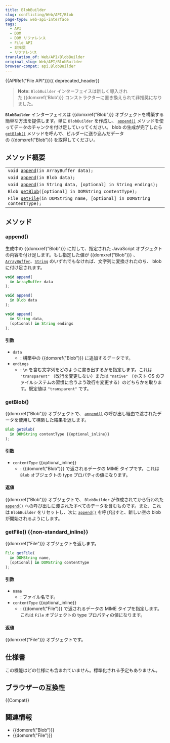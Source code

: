 ```yaml
---
title: BlobBuilder
slug: conflicting/Web/API/Blob
page-type: web-api-interface
tags:
  - API
  - DOM
  - DOM リファレンス
  - File API
  - 非推奨
  - リファレンス
translation_of: Web/API/BlobBuilder
original_slug: Web/API/BlobBuilder
browser-compat: api.BlobBuilder
---
```

{{APIRef("File API")}}{{ deprecated_header}}

> **Note:** `BlobBuilder` インターフェイスは新しく導入された {{domxref('Blob')}} コンストラクターに置き換えられて非推奨になりました。

**`BlobBuilder`** インターフェイスは {{domxref("Blob")}} オブジェクトを構築する簡単な方法を提供します。単に `BlobBuilder` を作成し、 [`append()`](#append) メソッドを使ってデータのチャンクを付け足していってください。 blob の生成が完了したら [`getBlob()`](#getblob) メソッドを呼んで、ビルダーに送り込んだデータの {{domxref("Blob")}} を取得してください。

## メソッド概要

<table class="standard-table">
  <tbody>
    <tr>
      <td>
        <code>void <a href="/ja/docs/Web/API/BlobBuilder#append()">append</a>(in ArrayBuffer data);</code>
      </td>
    </tr>
    <tr>
      <td>
        <code>void <a href="/ja/docs/Web/API/BlobBuilder#append()">append</a>(in Blob data);</code>
      </td>
    </tr>
    <tr>
      <td>
        <code>void <a href="/ja/docs/Web/API/BlobBuilder#append()">append</a>(in String data, [optional] in String endings);</code>
      </td>
    </tr>
    <tr>
      <td>
        <code>Blob <a href="/ja/docs/Web/API/BlobBuilder#getblob()">getBlob</a>([optional] in DOMString contentType);</code>
      </td>
    </tr>
    <tr>
      <td>
        <code>File <a href="/ja/docs/Web/API/BlobBuilder#getfile()">getFile</a>(in DOMString name, [optional] in DOMString contentType);</code>
      </td>
    </tr>
  </tbody>
</table>

## メソッド

### append()

生成中の {{domxref("Blob")}} に対して、指定された JavaScript オブジェクトの内容を付け足します。もし指定した値が {{domxref("Blob")}} 、[`ArrayBuffer`](/ja/docs/Web/JavaScript/Reference/Global_Objects/ArrayBuffer)、[`String`](/ja/docs/Web/JavaScript/Reference/Global_Objects/String) のいずれでもなければ、文字列に変換されたのち、 blob に付け足されます。

```js
void append(
  in ArrayBuffer data
);

void append(
  in Blob data
);

void append(
  in String data,
  [optional] in String endings
);
```

#### 引数

- `data`
  - : 構築中の {{domxref("Blob")}} に追加するデータです。
- `endings`
  - : `\n` を含む文字列をどのように書き出するかを指定します。これは
    `"transparent"` （改行を変更しない）または `"native"` （ホスト OS のファイルシステムの習慣に合うよう改行を変更する）のどちらかを取ります。既定値は `"transparent"` です。

### getBlob()

{{domxref("Blob")}} オブジェクトで、 [`append()`](#append) の呼び出し経由で渡されたデータを使用して構築した結果を返します。

```js
Blob getBlob(
  in DOMString contentType {{optional_inline}}
);
```

#### 引数

- `contentType` {{optional_inline}}
  - : {{domxref("Blob")}} で返されるデータの MIME タイプです。これは `Blob` オブジェクトの type プロパティの値になります。

#### 返値

{{domxref("Blob")}} オブジェクトで、 `BlobBuilder` が作成されてから行われた [`append()`](#append) への呼び出しに渡されたすべてのデータを含むものです。また、これは `BlobBuilder` をリセットし、次に [`append()`](#append) を呼び出すと、新しい空の blob が開始されるようにします。

### getFile() {{non-standard_inline}}

{{domxref("File")}} オブジェクトを返します。

```js
File getFile(
  in DOMString name,
  [optional] in DOMString contentType
);
```

#### 引数

- `name`
  - : ファイル名です。
- `contentType` {{optional_inline}}
  - : {{domxref("File")}} で返されるデータの MIME タイプを指定します。これは `File` オブジェクトの type プロパティの値になります。

#### 返値

{{domxref("File")}} オブジェクトです。

## 仕様書

この機能はどの仕様にも含まれていません。標準化される予定もありません。

## ブラウザーの互換性

{{Compat}}

## 関連情報

- {{domxref("Blob")}}
- {{domxref("File")}}
